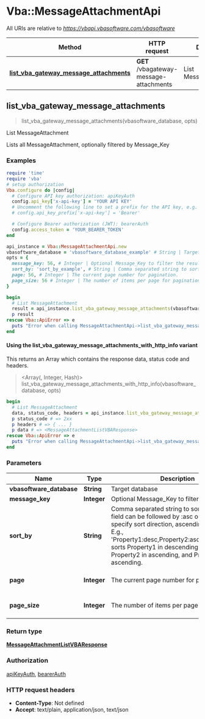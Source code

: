 # Vba::MessageAttachmentApi

All URIs are relative to *https://vbapi.vbasoftware.com/vbasoftware*

| Method | HTTP request | Description |
| ------ | ------------ | ----------- |
| [**list_vba_gateway_message_attachments**](MessageAttachmentApi.md#list_vba_gateway_message_attachments) | **GET** /vbagateway-message-attachments | List MessageAttachment |


## list_vba_gateway_message_attachments

> <MessageAttachmentListVBAResponse> list_vba_gateway_message_attachments(vbasoftware_database, opts)

List MessageAttachment

Lists all MessageAttachment, optionally filtered by Message_Key

### Examples

```ruby
require 'time'
require 'vba'
# setup authorization
Vba.configure do |config|
  # Configure API key authorization: apiKeyAuth
  config.api_key['x-api-key'] = 'YOUR API KEY'
  # Uncomment the following line to set a prefix for the API key, e.g. 'Bearer' (defaults to nil)
  # config.api_key_prefix['x-api-key'] = 'Bearer'

  # Configure Bearer authorization (JWT): bearerAuth
  config.access_token = 'YOUR_BEARER_TOKEN'
end

api_instance = Vba::MessageAttachmentApi.new
vbasoftware_database = 'vbasoftware_database_example' # String | Target database
opts = {
  message_key: 56, # Integer | Optional Message_Key to filter the results.
  sort_by: 'sort_by_example', # String | Comma separated string to sort by. Each sort field can be followed by :asc or :desc to specify sort direction, ascending is default. E.g., 'Property1:desc,Property2:asc,Property3:asc' sorts Property1 in descending order, Property2 in ascending, and Property3 in ascending.
  page: 56, # Integer | The current page number for pagination.
  page_size: 56 # Integer | The number of items per page for pagination.
}

begin
  # List MessageAttachment
  result = api_instance.list_vba_gateway_message_attachments(vbasoftware_database, opts)
  p result
rescue Vba::ApiError => e
  puts "Error when calling MessageAttachmentApi->list_vba_gateway_message_attachments: #{e}"
end
```

#### Using the list_vba_gateway_message_attachments_with_http_info variant

This returns an Array which contains the response data, status code and headers.

> <Array(<MessageAttachmentListVBAResponse>, Integer, Hash)> list_vba_gateway_message_attachments_with_http_info(vbasoftware_database, opts)

```ruby
begin
  # List MessageAttachment
  data, status_code, headers = api_instance.list_vba_gateway_message_attachments_with_http_info(vbasoftware_database, opts)
  p status_code # => 2xx
  p headers # => { ... }
  p data # => <MessageAttachmentListVBAResponse>
rescue Vba::ApiError => e
  puts "Error when calling MessageAttachmentApi->list_vba_gateway_message_attachments_with_http_info: #{e}"
end
```

### Parameters

| Name | Type | Description | Notes |
| ---- | ---- | ----------- | ----- |
| **vbasoftware_database** | **String** | Target database |  |
| **message_key** | **Integer** | Optional Message_Key to filter the results. | [optional] |
| **sort_by** | **String** | Comma separated string to sort by. Each sort field can be followed by :asc or :desc to specify sort direction, ascending is default. E.g., &#39;Property1:desc,Property2:asc,Property3:asc&#39; sorts Property1 in descending order, Property2 in ascending, and Property3 in ascending. | [optional] |
| **page** | **Integer** | The current page number for pagination. | [optional][default to 1] |
| **page_size** | **Integer** | The number of items per page for pagination. | [optional][default to 100] |

### Return type

[**MessageAttachmentListVBAResponse**](MessageAttachmentListVBAResponse.md)

### Authorization

[apiKeyAuth](../README.md#apiKeyAuth), [bearerAuth](../README.md#bearerAuth)

### HTTP request headers

- **Content-Type**: Not defined
- **Accept**: text/plain, application/json, text/json

